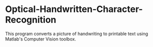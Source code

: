 # Optical-Handwritten-Character-Recognition
This program converts a picture of handwriting to printable text using Matlab's Computer Vision toolbox.
